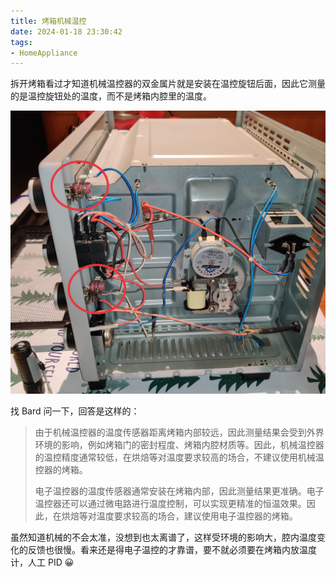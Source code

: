 ```yaml
---
title: 烤箱机械温控
date: 2024-01-18 23:30:42
tags:
- HomeAppliance
---
```


拆开烤箱看过才知道机械温控器的双金属片就是安装在温控旋钮后面，因此它测量的是温控旋钮处的温度，而不是烤箱内腔里的温度。

![](./2024-01-18-oven-temperature-control/oven.jpg)

找 Bard 问一下，回答是这样的：

> 由于机械温控器的温度传感器距离烤箱内部较远，因此测量结果会受到外界环境的影响，例如烤箱门的密封程度、烤箱内腔材质等。因此，机械温控器的温控精度通常较低，在烘焙等对温度要求较高的场合，不建议使用机械温控器的烤箱。
>
> 电子温控器的温度传感器通常安装在烤箱内部，因此测量结果更准确。电子温控器还可以通过微电路进行温度控制，可以实现更精准的恒温效果。因此，在烘焙等对温度要求较高的场合，建议使用电子温控器的烤箱。

虽然知道机械的不会太准，没想到也太离谱了，这样受环境的影响大，腔内温度变化的反馈也很慢。看来还是得电子温控的才靠谱，要不就必须要在烤箱内放温度计，人工 PID 😀
